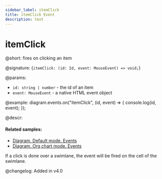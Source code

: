 ```yaml
---
sidebar_label: itemClick
title: itemClick Event
description: text
---
```


# itemClick

@short: fires on clicking an item

@signature: {`itemClick: (id: Id, event: MouseEvent) => void;`}

@params:
- `id: string | number` - the id of an item
- `event: MouseEvent` - a native HTML event object

@example:
diagram.events.on("itemClick", (id, event) => {
    console.log(id, event);
});


@descr:
#### Related samples:
- [Diagram. Default mode. Events](https://snippet.dhtmlx.com/7h2hgb3g)
- [Diagram. Org chart mode. Events](https://snippet.dhtmlx.com/l38pct7c)

If a click is done over a swimlane, the event will be fired on the cell of the swimlane.

@changelog:
Added in v4.0
